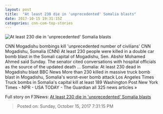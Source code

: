 ```yaml
---
layout: post
title:  "At least 230 die in 'unprecedented' Somalia blasts"
date: 2017-10-15 19:31:15Z
categories: cnn-com-top-stories
---
```


![At least 230 die in 'unprecedented' Somalia blasts](http://cdn.cnn.com/cnnnext/dam/assets/171014120351-04-mogadishu-somalia-explosion-super-tease.jpg)

CNN Mogadishu bombings kill 'unprecedented number of civilians' CNN Mogadishu, Somalia (CNN) At least 230 people were killed in a double car bomb blast in the Somali capital of Mogadishu, Sen. Abshir Mohamed Ahmed said Sunday. The senator cited conversations with hospital officials as the source of the updated death ... Somalia: At least 230 dead in Mogadishu blast BBC News More than 230 killed in massive truck bomb blast in Mogadishu, Somalia's worst-ever bomb attack Los Angeles Times Truck bombs in Somalia's capital kill at least 189 Washington Post New York Times - NPR - USA TODAY - The Guardian all 325 news articles »


Full story on F3News: [At least 230 die in 'unprecedented' Somalia blasts](http://www.f3nws.com/n/jStHAD)

> Posted on: Sunday, October 15, 2017 7:31:15 PM
